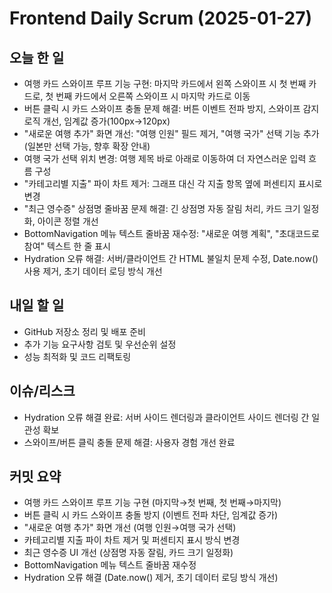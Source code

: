 # Frontend Daily Scrum (2025-01-27)

## 오늘 한 일
- 여행 카드 스와이프 루프 기능 구현: 마지막 카드에서 왼쪽 스와이프 시 첫 번째 카드로, 첫 번째 카드에서 오른쪽 스와이프 시 마지막 카드로 이동
- 버튼 클릭 시 카드 스와이프 충돌 문제 해결: 버튼 이벤트 전파 방지, 스와이프 감지 로직 개선, 임계값 증가(100px→120px)
- "새로운 여행 추가" 화면 개선: "여행 인원" 필드 제거, "여행 국가" 선택 기능 추가(일본만 선택 가능, 향후 확장 안내)
- 여행 국가 선택 위치 변경: 여행 제목 바로 아래로 이동하여 더 자연스러운 입력 흐름 구성
- "카테고리별 지출" 파이 차트 제거: 그래프 대신 각 지출 항목 옆에 퍼센티지 표시로 변경
- "최근 영수증" 상점명 줄바꿈 문제 해결: 긴 상점명 자동 잘림 처리, 카드 크기 일정화, 아이콘 정렬 개선
- BottomNavigation 메뉴 텍스트 줄바꿈 재수정: "새로운 여행 계획", "초대코드로 참여" 텍스트 한 줄 표시
- Hydration 오류 해결: 서버/클라이언트 간 HTML 불일치 문제 수정, Date.now() 사용 제거, 초기 데이터 로딩 방식 개선

## 내일 할 일
- GitHub 저장소 정리 및 배포 준비
- 추가 기능 요구사항 검토 및 우선순위 설정
- 성능 최적화 및 코드 리팩토링

## 이슈/리스크
- Hydration 오류 해결 완료: 서버 사이드 렌더링과 클라이언트 사이드 렌더링 간 일관성 확보
- 스와이프/버튼 클릭 충돌 문제 해결: 사용자 경험 개선 완료

## 커밋 요약
- 여행 카드 스와이프 루프 기능 구현 (마지막→첫 번째, 첫 번째→마지막)
- 버튼 클릭 시 카드 스와이프 충돌 방지 (이벤트 전파 차단, 임계값 증가)
- "새로운 여행 추가" 화면 개선 (여행 인원→여행 국가 선택)
- 카테고리별 지출 파이 차트 제거 및 퍼센티지 표시 방식 변경
- 최근 영수증 UI 개선 (상점명 자동 잘림, 카드 크기 일정화)
- BottomNavigation 메뉴 텍스트 줄바꿈 재수정
- Hydration 오류 해결 (Date.now() 제거, 초기 데이터 로딩 방식 개선)
